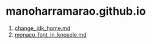 # manoharramarao.github.io

1. [change_jdk_home.md](change_jdk_home.md)
2. [monaco_font_in_knosole.md](monaco_font_in_konsole.md)


